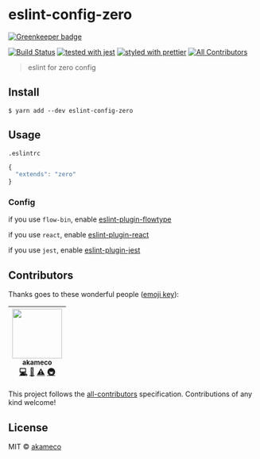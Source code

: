 # eslint-config-zero

[![Greenkeeper badge](https://badges.greenkeeper.io/akameco/eslint-config-zero.svg)](https://greenkeeper.io/)

[![Build Status](https://travis-ci.org/akameco/eslint-config-zero.svg?branch=master)](https://travis-ci.org/akameco/eslint-config-zero)
[![tested with jest](https://img.shields.io/badge/tested_with-jest-99424f.svg)](https://github.com/facebook/jest)
[![styled with prettier](https://img.shields.io/badge/styled_with-prettier-ff69b4.svg)](https://github.com/prettier/prettier)
[![All Contributors](https://img.shields.io/badge/all_contributors-1-orange.svg?style=flat-square)](#contributors)

> eslint for zero config

## Install

```
$ yarn add --dev eslint-config-zero
```

## Usage

`.eslintrc`

```js
{
  "extends": "zero"
}
```

### Config

if you use `flow-bin`, enable [eslint-plugin-flowtype](https://github.com/gajus/eslint-plugin-flowtype)

if you use `react`, enable [eslint-plugin-react](https://github.com/yannickcr/eslint-plugin-react)

if you use `jest`, enable [eslint-plugin-jest](https://github.com/jest-community/eslint-plugin-jest)

## Contributors

Thanks goes to these wonderful people ([emoji key](https://github.com/kentcdodds/all-contributors#emoji-key)):

<!-- ALL-CONTRIBUTORS-LIST:START - Do not remove or modify this section -->

<!-- prettier-ignore -->
| [<img src="https://avatars2.githubusercontent.com/u/4002137?v=4" width="100px;"/><br /><sub>akameco</sub>](http://akameco.github.io)<br />[💻](https://github.com/akameco/eslint-config-zero/commits?author=akameco "Code") [📖](https://github.com/akameco/eslint-config-zero/commits?author=akameco "Documentation") [⚠️](https://github.com/akameco/eslint-config-zero/commits?author=akameco "Tests") [🚇](#infra-akameco "Infrastructure (Hosting, Build-Tools, etc)") |
| :---: |

<!-- ALL-CONTRIBUTORS-LIST:END -->

This project follows the [all-contributors](https://github.com/kentcdodds/all-contributors) specification. Contributions of any kind welcome!

## License

MIT © [akameco](http://akameco.github.io)
